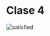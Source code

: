 # Clase 4

![satisfied](https://user-images.githubusercontent.com/85445806/183552280-9831f6ab-8441-46c7-8274-555e77d6880e.png)
